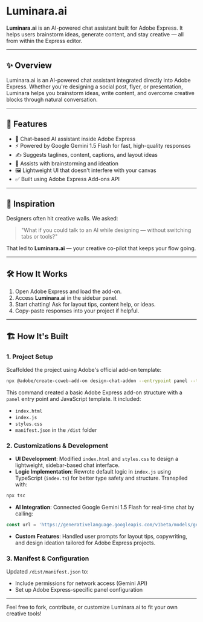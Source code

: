 # Luminara.ai

**Luminara.ai** is an AI-powered chat assistant built for Adobe Express. It helps users brainstorm ideas, generate content, and stay creative — all from within the Express editor.

---

## ✨ Overview

Luminara.ai is an AI-powered chat assistant integrated directly into Adobe Express. Whether you're designing a social post, flyer, or presentation, Luminara helps you brainstorm ideas, write content, and overcome creative blocks through natural conversation.

---

## 🚀 Features

* 💬 Chat-based AI assistant inside Adobe Express
* ⚡ Powered by Google Gemini 1.5 Flash for fast, high-quality responses
* ✍️ Suggests taglines, content, captions, and layout ideas
* 🧠 Assists with brainstorming and ideation
* 🖼️ Lightweight UI that doesn't interfere with your canvas
* ✅ Built using Adobe Express Add-ons API

---

## 🌟 Inspiration

Designers often hit creative walls. We asked:

> "What if you could talk to an AI while designing — without switching tabs or tools?"

That led to **Luminara.ai** — your creative co-pilot that keeps your flow going.

---

## 🛠️ How It Works

1. Open Adobe Express and load the add-on.
2. Access **Luminara.ai** in the sidebar panel.
3. Start chatting! Ask for layout tips, content help, or ideas.
4. Copy-paste responses into your project if helpful.

---

## 🏗️ How It's Built

### 1. Project Setup

Scaffolded the project using Adobe's official add-on template:

```bash
npx @adobe/create-ccweb-add-on design-chat-addon --entrypoint panel --template javascript
```

This command created a basic Adobe Express add-on structure with a `panel` entry point and JavaScript template. It included:

* `index.html`
* `index.js`
* `styles.css`
* `manifest.json` in the `/dist` folder

### 2. Customizations & Development

* **UI Development**: Modified `index.html` and `styles.css` to design a lightweight, sidebar-based chat interface.
* **Logic Implementation**: Rewrote default logic in `index.js` using TypeScript (`index.ts`) for better type safety and structure. Transpiled with:

```bash
npx tsc
```

* **AI Integration**: Connected Google Gemini 1.5 Flash for real-time chat by calling:

```ts
const url = 'https://generativelanguage.googleapis.com/v1beta/models/gemini-1.5-flash:generateContent';
```

* **Custom Features**: Handled user prompts for layout tips, copywriting, and design ideation tailored for Adobe Express projects.

### 3. Manifest & Configuration

Updated `/dist/manifest.json` to:

* Include permissions for network access (Gemini API)
* Set up Adobe Express-specific panel configuration

---

Feel free to fork, contribute, or customize Luminara.ai to fit your own creative tools!
